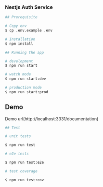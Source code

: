 ### Nestjs Auth Service

```bash
## Prerequisite

# Copy env
$ cp .env.example .env

# Installation
$ npm install

```

```bash
## Running the app

# development
$ npm run start

# watch mode
$ npm run start:dev

# production mode
$ npm run start:prod

```

## Demo

Demo url(http://localhost:3331/documentation)

```bash
## Test

# unit tests

$ npm run test

# e2e tests

$ npm run test:e2e

# test coverage

$ npm run test:cov

```
